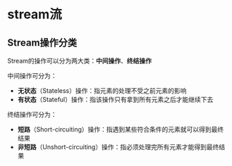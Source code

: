 # stream流

## Stream操作分类

Stream的操作可以分为两大类：**中间操作**、**终结操作**

中间操作可分为：

* **无状态**（Stateless）操作：指元素的处理不受之前元素的影响
* **有状态**（Stateful）操作：指该操作只有拿到所有元素之后才能继续下去

终结操作可分为：
* **短路**（Short-circuiting）操作：指遇到某些符合条件的元素就可以得到最终结果
* **非短路**（Unshort-circuiting）操作：指必须处理完所有元素才能得到最终结果
